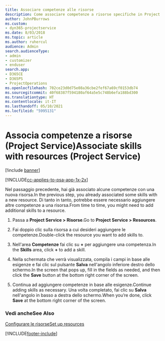 ```yaml
---
title: Associare competenze alle risorse
description: Come associare competenze a risorse specifiche in Project Service
author: JohnPBurrows
ms.custom:
- dyn365-projectservice
ms.date: 8/03/2018
ms.topic: article
ms.author: ruhercul
audience: Admin
search.audienceType:
- admin
- customizer
- enduser
search.app:
- D365CE
- D365PS
- ProjectOperations
ms.openlocfilehash: 702ce23d0d75e08a36cbe2fef67a69cf0153db74
ms.sourcegitcommit: 40f68387f594180af64a5e5c748b6efa188bd300
ms.translationtype: HT
ms.contentlocale: it-IT
ms.lasthandoff: 05/10/2021
ms.locfileid: "5995131"
---
```

# <a name="associate-skills-with-resources-project-service"></a><span data-ttu-id="d0da7-103">Associa competenze a risorse (Project Service)</span><span class="sxs-lookup"><span data-stu-id="d0da7-103">Associate skills with resources (Project Service)</span></span>

[!include [banner](../includes/psa-now-project-operations.md)]

[!INCLUDE[cc-applies-to-psa-app-1x-2x](../includes/cc-applies-to-psa-app-1x-2x.md)]

<span data-ttu-id="d0da7-104">Nel passaggio precedente, hai già associato alcune competenze con una nuova risorsa.</span><span class="sxs-lookup"><span data-stu-id="d0da7-104">In the previous step, you already associated some skills with  a new resource.</span></span> <span data-ttu-id="d0da7-105">Di tanto in tanto, potrebbe essere necessario aggiungere altre competenze a una risorsa.</span><span class="sxs-lookup"><span data-stu-id="d0da7-105">From time to time, you might need to add additional skills to a resource.</span></span>  
  
1.  <span data-ttu-id="d0da7-106">Passa a **Project Service > Risorse**.</span><span class="sxs-lookup"><span data-stu-id="d0da7-106">Go to **Project Service > Resources**.</span></span>  
  
2.  <span data-ttu-id="d0da7-107">Fai doppio clic sulla risorsa a cui desideri aggiungere le competenze.</span><span class="sxs-lookup"><span data-stu-id="d0da7-107">Double-click the resource you want to add skills to.</span></span>  
  
3.  <span data-ttu-id="d0da7-108">Nell'area **Competenze** fai clic su **+** per aggiungere una competenza.</span><span class="sxs-lookup"><span data-stu-id="d0da7-108">In the **Skills** area, click **+** to add a skill.</span></span>  
  
4.  <span data-ttu-id="d0da7-109">Nella schermata che verrà visualizzata, compila i campi in base alle esigenze e fai clic sul pulsante **Salva** nell'angolo inferiore destro dello schermo.</span><span class="sxs-lookup"><span data-stu-id="d0da7-109">In the screen that pops up, fill in the fields as needed, and then click the **Save** button at the bottom right corner of the screen.</span></span>  
  
5.  <span data-ttu-id="d0da7-110">Continua ad aggiungere competenze in base alle esigenze.</span><span class="sxs-lookup"><span data-stu-id="d0da7-110">Continue adding skills as necessary.</span></span> <span data-ttu-id="d0da7-111">Una volta completato, fai clic su **Salva** nell'angolo in basso a destra dello schermo.</span><span class="sxs-lookup"><span data-stu-id="d0da7-111">When you’re done, click **Save** at the bottom right corner of the screen.</span></span>  
  
### <a name="see-also"></a><span data-ttu-id="d0da7-112">Vedi anche</span><span class="sxs-lookup"><span data-stu-id="d0da7-112">See Also</span></span>  
 [<span data-ttu-id="d0da7-113">Configurare le risorse</span><span class="sxs-lookup"><span data-stu-id="d0da7-113">Set up resources</span></span>](../psa/set-up-resources.md)


[!INCLUDE[footer-include](../includes/footer-banner.md)]